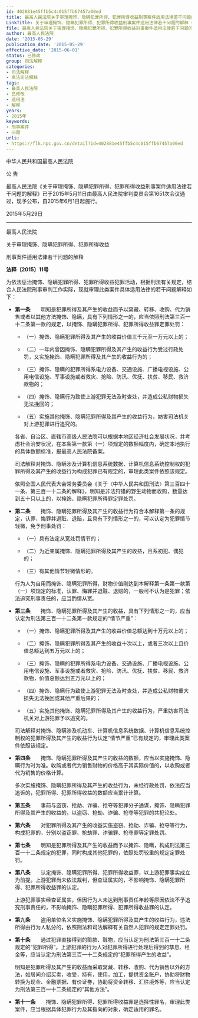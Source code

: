 ```yaml
---
id: 402881e45ffb5c4c015ffb67457a00ed
title: 最高人民法院关于审理掩饰、隐瞒犯罪所得、犯罪所得收益刑事案件适用法律若干问题的解释
LinkTitle: 关于审理掩饰、隐瞒犯罪所得、犯罪所得收益刑事案件适用法律若干问题的解释（2015）
file: 最高人民法院关于审理掩饰、隐瞒犯罪所得、犯罪所得收益刑事案件适用法律若干问题的解释_20150529_402881e45ffb5c4c015ffb67457a00ed.docx
author: 最高人民法院
date: '2015-05-29'
publication_date: '2015-05-29'
effective_date: '2015-06-01'
status: 已修改
group: 司法解释
categories:
- 司法解释
- 高法司法解释
tags:
- 最高人民法院
- 已修改
- 适用法
- 解释
years:
- 2015年
keywords:
- 刑事案件
- 问题
urls:
- https://flk.npc.gov.cn/detail?id=402881e45ffb5c4c015ffb67457a00ed
---
```


中华人民共和国最高人民法院

公 告

最高人民法院《关于审理掩饰、隐瞒犯罪所得、犯罪所得收益刑事案件适用法律若干问题的解释》已于2015年5月11日由最高人民法院审判委员会第1651次会议通过，现予公布，自2015年6月1日起施行。

2015年5月29日

---

最高人民法院

关于审理掩饰、隐瞒犯罪所得、犯罪所得收益

刑事案件适用法律若干问题的解释

**法释〔2015〕11号**

为依法惩治掩饰、隐瞒犯罪所得、犯罪所得收益犯罪活动，根据刑法有关规定，结合人民法院刑事审判工作实际，现就审理此类案件具体适用法律的若干问题解释如下：

- **第一条**　　明知是犯罪所得及其产生的收益而予以窝藏、转移、收购、代为销售或者以其他方法掩饰、隐瞒，具有下列情形之一的，应当依照刑法第三百一十二条第一款的规定，以掩饰、隐瞒犯罪所得、犯罪所得收益罪定罪处罚：

  - （一）掩饰、隐瞒犯罪所得及其产生的收益价值三千元至一万元以上的；

  - （二）一年内曾因掩饰、隐瞒犯罪所得及其产生的收益行为受过行政处罚，又实施掩饰、隐瞒犯罪所得及其产生的收益行为的；

  - （三）掩饰、隐瞒的犯罪所得系电力设备、交通设施、广播电视设施、公用电信设施、军事设施或者救灾、抢险、防汛、优抚、扶贫、移民、救济款物的；

  - （四）掩饰、隐瞒行为致使上游犯罪无法及时查处，并造成公私财物损失无法挽回的；

  - （五）实施其他掩饰、隐瞒犯罪所得及其产生的收益行为，妨害司法机关对上游犯罪进行追究的。

  各省、自治区、直辖市高级人民法院可以根据本地区经济社会发展状况，并考虑社会治安状况，在本条第一款第（一）项规定的数额幅度内，确定本地执行的具体数额标准，报最高人民法院备案。

  司法解释对掩饰、隐瞒涉及计算机信息系统数据、计算机信息系统控制权的犯罪所得及其产生的收益行为构成犯罪已有规定的，审理此类案件依照该规定。

  依照全国人民代表大会常务委员会《关于〈中华人民共和国刑法〉第三百四十一条、第三百一十二条的解释》，明知是非法狩猎的野生动物而收购，数量达到五十只以上的，以掩饰、隐瞒犯罪所得罪定罪处罚。

- **第二条**　　掩饰、隐瞒犯罪所得及其产生的收益行为符合本解释第一条的规定，认罪、悔罪并退赃、退赔，且具有下列情形之一的，可以认定为犯罪情节轻微，免予刑事处罚：

  - （一）具有法定从宽处罚情节的；

  - （二）为近亲属掩饰、隐瞒犯罪所得及其产生的收益，且系初犯、偶犯的；

  - （三）有其他情节轻微情形的。

  行为人为自用而掩饰、隐瞒犯罪所得，财物价值刚达到本解释第一条第一款第（一）项规定的标准，认罪、悔罪并退赃、退赔的，一般可不认为是犯罪；依法追究刑事责任的，应当酌情从宽。

- **第三条**　　掩饰、隐瞒犯罪所得及其产生的收益，具有下列情形之一的，应当认定为刑法第三百一十二条第一款规定的“情节严重”：

  - （一）掩饰、隐瞒犯罪所得及其产生的收益价值总额达到十万元以上的；

  - （二）掩饰、隐瞒犯罪所得及其产生的收益十次以上，或者三次以上且价值总额达到五万元以上的；

  - （三）掩饰、隐瞒的犯罪所得系电力设备、交通设施、广播电视设施、公用电信设施、军事设施或者救灾、抢险、防汛、优抚、扶贫、移民、救济款物，价值总额达到五万元以上的；

  - （四）掩饰、隐瞒行为致使上游犯罪无法及时查处，并造成公私财物重大损失无法挽回或其他严重后果的；

  - （五）实施其他掩饰、隐瞒犯罪所得及其产生的收益行为，严重妨害司法机关对上游犯罪予以追究的。

  司法解释对掩饰、隐瞒涉及机动车、计算机信息系统数据、计算机信息系统控制权的犯罪所得及其产生的收益行为认定“情节严重”已有规定的，审理此类案件依照该规定。

- **第四条**　　掩饰、隐瞒犯罪所得及其产生的收益的数额，应当以实施掩饰、隐瞒行为时为准。收购或者代为销售财物的价格高于其实际价值的，以收购或者代为销售的价格计算。

  多次实施掩饰、隐瞒犯罪所得及其产生的收益行为，未经行政处罚，依法应当追诉的，犯罪所得、犯罪所得收益的数额应当累计计算。

- **第五条**　　事前与盗窃、抢劫、诈骗、抢夺等犯罪分子通谋，掩饰、隐瞒犯罪所得及其产生的收益的，以盗窃、抢劫、诈骗、抢夺等犯罪的共犯论处。

- **第六条**　　对犯罪所得及其产生的收益实施盗窃、抢劫、诈骗、抢夺等行为，构成犯罪的，分别以盗窃罪、抢劫罪、诈骗罪、抢夺罪等定罪处罚。

- **第七条**　　明知是犯罪所得及其产生的收益而予以掩饰、隐瞒，构成刑法第三百一十二条规定的犯罪，同时构成其他犯罪的，依照处罚较重的规定定罪处罚。

- **第八条**　　认定掩饰、隐瞒犯罪所得、犯罪所得收益罪，以上游犯罪事实成立为前提。上游犯罪尚未依法裁判，但查证属实的，不影响掩饰、隐瞒犯罪所得、犯罪所得收益罪的认定。

  上游犯罪事实经查证属实，但因行为人未达到刑事责任年龄等原因依法不予追究刑事责任的，不影响掩饰、隐瞒犯罪所得、犯罪所得收益罪的认定。

- **第九条**　　盗用单位名义实施掩饰、隐瞒犯罪所得及其产生的收益行为，违法所得由行为人私分的，依照刑法和司法解释有关自然人犯罪的规定定罪处罚。

- **第十条**　　通过犯罪直接得到的赃款、赃物，应当认定为刑法第三百一十二条规定的“犯罪所得”。上游犯罪的行为人对犯罪所得进行处理后得到的孳息、租金等，应当认定为刑法第三百一十二条规定的“犯罪所得产生的收益”。

  明知是犯罪所得及其产生的收益而采取窝藏、转移、收购、代为销售以外的方法，如居间介绍买卖，收受，持有，使用，加工，提供资金账户，协助将财物转换为现金、金融票据、有价证券，协助将资金转移、汇往境外等，应当认定为刑法第三百一十二条规定的“其他方法”。

- **第十一条**　　掩饰、隐瞒犯罪所得、犯罪所得收益罪是选择性罪名，审理此类案件，应当根据具体犯罪行为及其指向的对象，确定适用的罪名。
